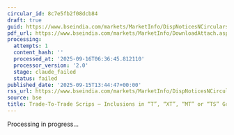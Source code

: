 ```yaml
---
circular_id: 8c7e5fb2f08dcb84
draft: true
guid: https://www.bseindia.com/markets/MarketInfo/DispNoticesNCirculars.aspx?Noticeid={AEE7C8AE-6D19-4773-AAF3-66441487D8BE}&noticeno=20250915-60&dt=09/15/2025&icount=60&totcount=81&flag=0
pdf_url: https://www.bseindia.com/markets/MarketInfo/DownloadAttach.aspx?id=20250915-60&attachedId=2f452401-65e6-4cba-acfa-d5926e7e2af1
processing:
  attempts: 1
  content_hash: ''
  processed_at: '2025-09-16T06:36:45.812110'
  processor_version: '2.0'
  stage: claude_failed
  status: failed
published_date: '2025-09-15T13:44:47+00:00'
rss_url: https://www.bseindia.com/markets/MarketInfo/DispNoticesNCirculars.aspx?Noticeid={AEE7C8AE-6D19-4773-AAF3-66441487D8BE}&noticeno=20250915-60&dt=09/15/2025&icount=60&totcount=81&flag=0
source: bse
title: Trade-To-Trade Scrips – Inclusions in “T”, “XT”, “MT” or “TS” Group
---
```


Processing in progress...